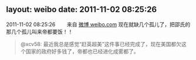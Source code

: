 layout: weibo
date: 2011-11-02 08:25:26
---
2011-11-02 08:25:26  &nbsp;&nbsp;&nbsp;&nbsp;&nbsp;&nbsp; 来自 <a href="http://weibo.com/" rel="nofollow">微博 weibo.com</a>
现在就缺几个孤儿了，把邵氏的那几个孤儿叫来帝都要饭！！
>  @xcv58: 最近我总是感觉“赶英超美”这件事已经完成了，现在美国都欠这个国家的政府好多钱了，帝都也已经进化成雾都了。 ​​​
